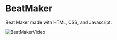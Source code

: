 # BeatMaker
Beat Maker made with HTML, CSS, and Javascript.

![BeatMakerVideo](https://user-images.githubusercontent.com/72323903/99435161-aaae6d80-2907-11eb-909a-68836be0478f.gif)
